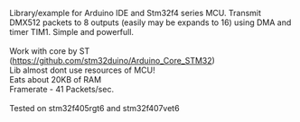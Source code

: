 Library/example for Arduino IDE and Stm32f4 series MCU. Transmit DMX512 packets to 8 outputs (easily may be expands to 16) using DMA and timer TIM1. Simple and powerfull.
<br>
<br>Work with core by ST (https://github.com/stm32duino/Arduino_Core_STM32)
<br>Lib almost dont use resources of MCU!
<br>Eats about 20KB of RAM
<br>Framerate - 41 Packets/sec.
<br>
<br>Tested on stm32f405rgt6 and stm32f407vet6
